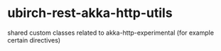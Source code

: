 # ubirch-rest-akka-http-utils
shared custom classes related to akka-http-experimental (for example certain directives)

